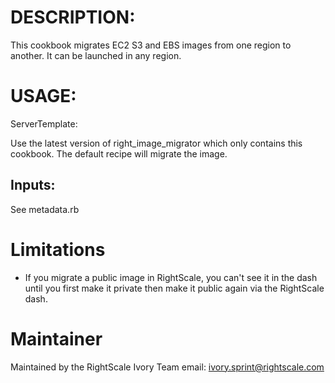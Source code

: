 # DESCRIPTION:

This cookbook migrates EC2 S3 and EBS images from one region to another. It can be launched in any region.

# USAGE:

ServerTemplate: 

Use the latest version of right_image_migrator which only contains this cookbook. The default recipe will migrate the image.

## Inputs:

See metadata.rb

# Limitations

* If you migrate a public image in RightScale, you can't see it in the dash until 
you first make it private then make it public again via the RightScale dash.


# Maintainer

Maintained by the RightScale Ivory Team
email: ivory.sprint@rightscale.com
